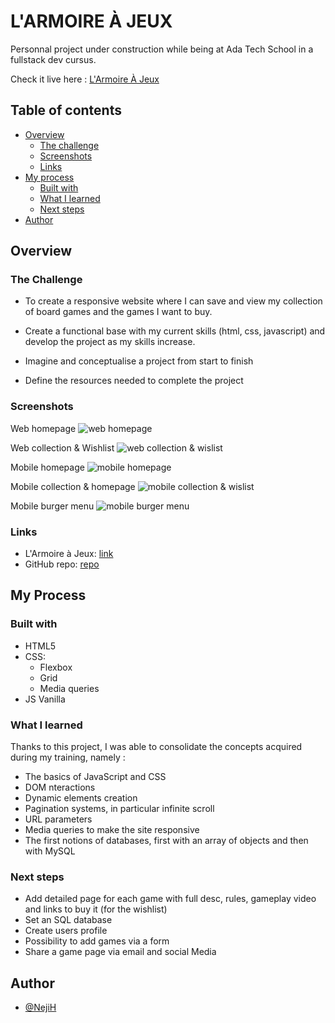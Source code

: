 # L'ARMOIRE À JEUX

Personnal project under construction while being at Ada Tech School in a fullstack dev cursus.

Check it live here : [L'Armoire À Jeux]([https://l-armoire-a-jeux.vercel.app/html/wishlist.html](https://l-armoire-a-jeux.vercel.app/))

## Table of contents

- [Overview](#overview)
  - [The challenge](#the-challenge)
  - [Screenshots](#screenshots)
  - [Links](#links)
- [My process](#my-process)
  - [Built with](#built-with)
  - [What I learned](#what-i-learned)
  - [Next steps](#next-steps)
- [Author](#author)

## Overview

### The Challenge

- To create a responsive website where I can save and view my collection of board games and the games I want to buy.
- Create a functional base with my current skills (html, css, javascript) and develop the project as my skills increase.

- Imagine and conceptualise a project from start to finish
- Define the resources needed to complete the project

### Screenshots

Web homepage
![web homepage](./img/screenshots/web-homepage.png)

Web collection & Wishlist
![web collection & wislist](./img/screenshots/web-collection.png)

Mobile homepage
![mobile homepage](./img/screenshots/mobile-homepage.png)

Mobile collection & homepage
![mobile collection & wislist](./img/screenshots/mobile-collection.png)

Mobile burger menu
![mobile burger menu](./img/screenshots/mobile-burger-menu.png)

### Links

- L'Armoire à Jeux: [link](https://l-armoire-a-jeux.vercel.app/html/wishlist.html)
- GitHub repo: [repo](https://github.com/NejiH/projet-perso-ludo)

## My Process

### Built with

- HTML5
- CSS:
  - Flexbox
  - Grid
  - Media queries
- JS Vanilla

### What I learned

Thanks to this project, I was able to consolidate the concepts acquired during my training, namely :

- The basics of JavaScript and CSS
- DOM nteractions
- Dynamic elements creation
- Pagination systems, in particular infinite scroll
- URL parameters
- Media queries to make the site responsive
- The first notions of databases, first with an array of objects and then with MySQL

### Next steps

- Add detailed page for each game with full desc, rules, gameplay video and links to buy it (for the wishlist)
- Set an SQL database
- Create users profile
- Possibility to add games via a form
- Share a game page via email and social Media

## Author

- [@NejiH](https://www.github.com/NejiH)
